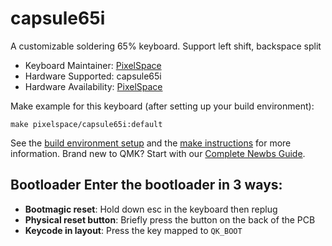 # capsule65i
A customizable soldering 65% keyboard.
Support left shift, backspace split
* Keyboard Maintainer: [PixelSpace](https://github.com/PixelSpaceStudio)
* Hardware Supported: capsule65i
* Hardware Availability: [PixelSpace](https://github.com/PixelSpaceStudio)

Make example for this keyboard (after setting up your build environment):

    make pixelspace/capsule65i:default

See the [build environment setup](https://docs.qmk.fm/#/getting_started_build_tools) and the [make instructions](https://docs.qmk.fm/#/getting_started_make_guide) for more information. Brand new to QMK? Start with our [Complete Newbs Guide](https://docs.qmk.fm/#/newbs).

## Bootloader Enter the bootloader in 3 ways:
* **Bootmagic reset**: Hold down esc in the keyboard then replug
* **Physical reset button**: Briefly press the button on the back of the PCB
* **Keycode in layout**: Press the key mapped to `QK_BOOT`
